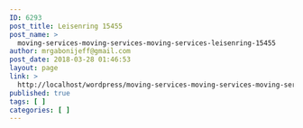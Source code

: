 ```yaml
---
ID: 6293
post_title: Leisenring 15455
post_name: >
  moving-services-moving-services-moving-services-leisenring-15455
author: mrgabonijeff@gmail.com
post_date: 2018-03-28 01:46:53
layout: page
link: >
  http://localhost/wordpress/moving-services-moving-services-moving-services-leisenring-15455/
published: true
tags: [ ]
categories: [ ]
---
```

